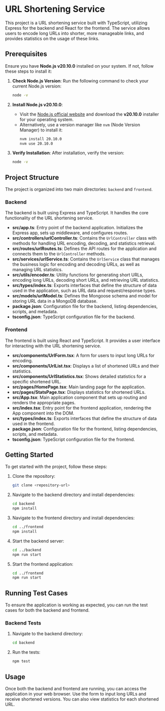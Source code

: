 # URL Shortening Service

This project is a URL shortening service built with TypeScript, utilizing Express for the backend and React for the frontend. The service allows users to encode long URLs into shorter, more manageable links, and provides statistics on the usage of these links.

## Prerequisites

Ensure you have **Node.js v20.10.0** installed on your system. If not, follow these steps to install it:

1. **Check Node.js Version**:
   Run the following command to check your current Node.js version:

   ```bash
   node -v
   ```

2. **Install Node.js v20.10.0**:

   - Visit the [Node.js official website](https://nodejs.org/) and download the **v20.10.0** installer for your operating system.
   - Alternatively, use a version manager like `nvm` (Node Version Manager) to install it:
     ```bash
     nvm install 20.10.0
     nvm use 20.10.0
     ```

3. **Verify Installation**:
   After installation, verify the version:
   ```bash
   node -v
   ```

## Project Structure

The project is organized into two main directories: `backend` and `frontend`.

### Backend

The backend is built using Express and TypeScript. It handles the core functionality of the URL shortening service.

- **src/app.ts**: Entry point of the backend application. Initializes the Express app, sets up middleware, and configures routes.
- **src/controllers/urlController.ts**: Contains the `UrlController` class with methods for handling URL encoding, decoding, and statistics retrieval.
- **src/routes/urlRoutes.ts**: Defines the API routes for the application and connects them to the `UrlController` methods.
- **src/services/urlService.ts**: Contains the `UrlService` class that manages the business logic for encoding and decoding URLs, as well as managing URL statistics.
- **src/utils/encoder.ts**: Utility functions for generating short URLs, encoding long URLs, decoding short URLs, and retrieving URL statistics.
- **src/types/index.ts**: Exports interfaces that define the structure of data used in the application, such as URL data and request/response types.
- **src/models/urlModel.ts**: Defines the Mongoose schema and model for storing URL data in a MongoDB database.
- **package.json**: Configuration file for the backend, listing dependencies, scripts, and metadata.
- **tsconfig.json**: TypeScript configuration file for the backend.

### Frontend

The frontend is built using React and TypeScript. It provides a user interface for interacting with the URL shortening service.

- **src/components/UrlForm.tsx**: A form for users to input long URLs for encoding.
- **src/components/UrlList.tsx**: Displays a list of shortened URLs and their statistics.
- **src/components/UrlStatistics.tsx**: Shows detailed statistics for a specific shortened URL.
- **src/pages/HomePage.tsx**: Main landing page for the application.
- **src/pages/StatsPage.tsx**: Displays statistics for shortened URLs.
- **src/App.tsx**: Main application component that sets up routing and renders the appropriate pages.
- **src/index.tsx**: Entry point for the frontend application, rendering the App component into the DOM.
- **src/types/index.ts**: Exports interfaces that define the structure of data used in the frontend.
- **package.json**: Configuration file for the frontend, listing dependencies, scripts, and metadata.
- **tsconfig.json**: TypeScript configuration file for the frontend.

## Getting Started

To get started with the project, follow these steps:

1. Clone the repository:

   ```bash
   git clone <repository-url>
   ```

2. Navigate to the backend directory and install dependencies:

   ```bash
   cd backend
   npm install
   ```

3. Navigate to the frontend directory and install dependencies:

   ```bash
   cd ../frontend
   npm install
   ```

4. Start the backend server:

   ```bash
   cd ../backend
   npm run start
   ```

5. Start the frontend application:

   ```bash
   cd ../frontend
   npm run start
   ```

## Running Test Cases

To ensure the application is working as expected, you can run the test cases for both the backend and frontend.

### Backend Tests

1. Navigate to the backend directory:

   ```bash
   cd backend
   ```

2. Run the tests:

   ```bash
   npm test
   ```

## Usage

Once both the backend and frontend are running, you can access the application in your web browser. Use the form to input long URLs and receive shortened versions. You can also view statistics for each shortened URL.
